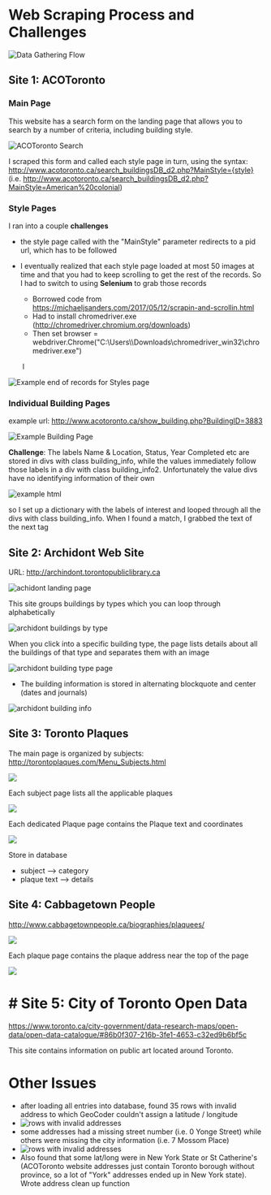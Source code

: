 # Web Scraping Process and Challenges

![Data Gathering Flow](https://github.com/ag2816/TorontoWalks/blob/master/docs/images/TorontoWalks_GatherData.png)

## Site 1: ACOToronto

### Main Page

This website has a search form on the landing page that allows you to search by a number of criteria, including building style.  

![ACOToronto Search](https://github.com/ag2816/TorontoWalks/blob/master/docs/images/aco_toronto_search_page.png)

I scraped this form and called each style page in turn, using the syntax: http://www.acotoronto.ca/search_buildingsDB_d2.php?MainStyle={style} (i.e. http://www.acotoronto.ca/search_buildingsDB_d2.php?MainStyle=American%20colonial)

### Style Pages

I ran into a couple **challenges**

- the style page called with the "MainStyle" parameter redirects to a pid url, which has to be followed

- I eventually realized that each style page loaded at most 50 images at time and that you had to keep scrolling to get the rest of the records.  So I had to switch to using **Selenium** to grab those records

  - Borrowed code from https://michaeljsanders.com/2017/05/12/scrapin-and-scrollin.html
  - Had to install chromedriver.exe (<http://chromedriver.chromium.org/downloads>)
  - Then set browser = webdriver.Chrome("C:\\Users\\<username>\\Downloads\\chromedriver_win32\\chromedriver.exe")

  ​    l

![Example end of records for Styles page](https://github.com/ag2816/TorontoWalks/blob/master/docs/images/aco_toronto_styles_page_end_of_records.png)



### Individual Building Pages

example url: http://www.acotoronto.ca/show_building.php?BuildingID=3883

![Example Building Page](https://github.com/ag2816/TorontoWalks/blob/master/docs/imagesaco_toronto_building_page.png)

**Challenge**: The labels Name & Location, Status, Year Completed etc are stored in divs with class building_info, while the values immediately follow those labels in a div with class building_info2.  Unfortunately the value divs have no identifying information of their own

![example html](https://github.com/ag2816/TorontoWalks/blob/master/docs/aco_toront_building_page_html.png)

so I set up a dictionary with the labels of interest and looped through all the divs with class building_info.  When I found a match, I grabbed the text of the next tag

## Site 2: Archidont Web Site

URL: <http://archindont.torontopubliclibrary.ca>

![achidont landing page](https://github.com/ag2816/TorontoWalks/blob/master/docs/images/Archidont_landing_page.png)

This site groups buildings by types which you can loop through alphabetically

![archidont buildings by type](https://github.com/ag2816/TorontoWalks/blob/master/docs/images/archidont_alphabetical_by_type_page.png)

When you click into a specific building type, the page lists details about all the buildings of that type and separates them with an image

![archidont building type page](https://github.com/ag2816/TorontoWalks/blob/master/docs/images/archidont_building_type_page.png)



* The building information is stored in alternating blockquote and center (dates and journals)

![archidont building info](https://github.com/ag2816/TorontoWalks/blob/master/docs/images/archidont_building_type_page_html.png)

## Site 3: Toronto Plaques

The main page is organized by subjects: <http://torontoplaques.com/Menu_Subjects.html>

![](https://github.com/ag2816/TorontoWalks/blob/master/docs/images/TorontoPlaques_LandingPage.png)    

Each subject page lists all the applicable plaques

![](https://github.com/ag2816/TorontoWalks/blob/master/docs/images/TorontoPlaques_SubjectPage.png)   

Each dedicated Plaque page contains the Plaque text and coordinates

![](https://github.com/ag2816/TorontoWalks/blob/master/docs/images/TorontoPlaques_PlaquePage.png)   

Store in database

* subject --> category
* plaque text --> details



## Site 4: Cabbagetown People

http://www.cabbagetownpeople.ca/biographies/plaquees/

![](https://github.com/ag2816/TorontoWalks/blob/master/docs/images/CabbagetownPeople_mainPage.png)   

Each plaque page contains the plaque address near the top of the page

![](https://github.com/ag2816/TorontoWalks/blob/master/docs/images/CabbagetownPeople_PlaquePage.png)   

# # Site 5: City of Toronto Open Data

https://www.toronto.ca/city-government/data-research-maps/open-data/open-data-catalogue/#86b0f307-216b-3fe1-4653-c32ed9b6bf5c

This site contains information on public art located around Toronto.  

# Other Issues

* after loading all entries into database, found 35 rows with invalid address to which GeoCoder couldn't assign a latitude / longitude
* ![rows with invalid addresses](https://github.com/ag2816/TorontoWalks/blob/master/docs/RowsWithInvalidAddresses.png)
* some addresses had a missing street number (i.e. 0 Yonge Street) while others were missing the city information (i.e. 7 Mossom Place)
* ![rows with invalid addresses](https://github.com/ag2816/TorontoWalks/blob/master/docs/RowsWithInvalidAddresses.png)
* Also found that some lat/long were in New York State or St Catherine's (ACOToronto website addresses just contain Toronto borough without province, so a lot of "York" addresses ended up in New York state).  Wrote address clean up function

